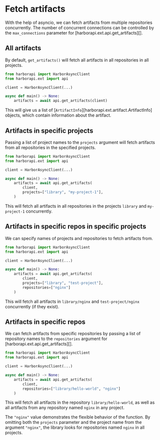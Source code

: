 # Fetch artifacts

With the help of asyncio, we can fetch artifacts from multiple repositories concurrently.
The number of concurrent connections can be controlled by the `max_connections` parameter for [harborapi.ext.api.get_artifacts][].


## All artifacts

By default, `get_artifacts()` will fetch all artifacts in all repositories in all projects.

```py
from harborapi import HarborAsyncClient
from harborapi.ext import api

client = HarborAsyncClient(...)

async def main() -> None:
    artifacts = await api.get_artifacts(client)
```

This will give us a list of [`ArtifactInfo`][harborapi.ext.artifact.ArtifactInfo] objects, which contain information about the artifact.

## Artifacts in specific projects

Passing a list of project names to the `projects` argument will fetch artifacts from all repositories in the specified projects.

```py hl_lines="9"
from harborapi import HarborAsyncClient
from harborapi.ext import api

client = HarborAsyncClient(...)

async def main() -> None:
    artifacts = await api.get_artifacts(
        client,
        projects=["library", "my-project-1"],
    )
```

This will fetch all artifacts in all repositories in the projects `library` and `my-project-1` concurrently.


## Artifacts in specific repos in specific projects


We can specify names of projects and repositories to fetch artifacts from.

```py hl_lines="9-10"
from harborapi import HarborAsyncClient
from harborapi.ext import api

client = HarborAsyncClient(...)

async def main() -> None:
    artifacts = await api.get_artifacts(
        client,
        projects=["library", "test-project"],
        repositories=["nginx"]
    )
```

This will fetch all artifacts in `library/nginx` and `test-project/nginx` concurrently (if they exist).



## Artifacts in specific repos


We can fetch artifacts from specific repositories by passing a list of repository names to the `repositories` argument for [harborapi.ext.api.get_artifacts][].


```py hl_lines="9"
from harborapi import HarborAsyncClient
from harborapi.ext import api

client = HarborAsyncClient(...)

async def main() -> None:
    artifacts = await api.get_artifacts(
        client,
        repositories=["library/hello-world", "nginx"]
    )
```

This will fetch all artifacts in the repository `library/hello-world`, as well as all artifacts from any repository named `nginx` in any project.

The `"nginx"` value demonstrates the flexible behavior of the function. By omitting both the `projects` parameter and the project name from the argument `"nginx"`, the library looks for repositories named `nginx` in all projects.
